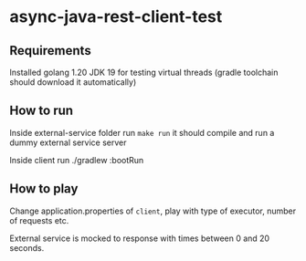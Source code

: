 # async-java-rest-client-test

## Requirements

Installed golang 1.20 
JDK 19 for testing virtual threads (gradle toolchain should download it automatically)

## How to run

Inside external-service folder run `make run` it should compile and run a dummy external service server  

Inside client run ./gradlew :bootRun

## How to play

Change application.properties of `client`, play with type of executor, number of requests etc.  

External service is mocked to response with times between 0 and 20 seconds. 
